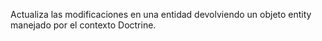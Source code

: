 Actualiza las modificaciones en una entidad devolviendo un objeto entity manejado por el contexto Doctrine.
